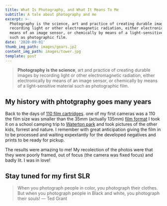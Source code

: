 ```yaml
---
title: What Is Photography, and What It Means To Me
subtitle: A tale about photography and me
excerpt: >-
  Photography is the science, art and practice of creating durable images by
  recording light or other electromagnetic radiation, either electronically by
  means of an image sensor, or chemically by means of a light-sensitive material
  such as photographic film.
date: '2020-09-01'
thumb_img_path: images/gears.jp2
content_img_path: images/tower.jpg
template: post
---
```


> **Photography is the science**, art and practice of creating durable images by recording light or other electromagnetic radiation, either electronically by means of an image sensor, or chemically by means of a light-sensitive material such as photographic film.

## My history with phtotgraphy goes many years
Back to the days of [110 film cartridges](https://en.wikipedia.org/wiki/110_film). one of my first cameras was a 110 the film size was smaller than the 35mm (actually 135mm) [film format](https://en.wikipedia.org/wiki/110_film) I took it on a school camping trip to [Waterton park](https://en.wikipedia.org/wiki/Waterton_Park) and took pictures of the other kids, forrest and nature. 
I remember with great anticipation giving the film in to be processed and waiting expextantly for the developed negatives and prints to be ready for pickup.

The results were amazing to me! My recolection of the photos were that they were poorly framed, out of focus (the camera was fixed focus) and badly lit. I was in love!

## Stay tuned for my first SLR

> When you photograph people in color, you photograph their clothes. But when you photograph people in Black and white, you photograph their souls! ― Ted Grant


